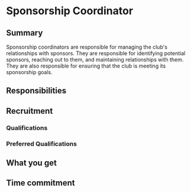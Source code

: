 ---
---

# Sponsorship Coordinator

## Summary

Sponsorship coordinators are responsible for managing the club's relationships with sponsors. They are responsible for identifying potential sponsors, reaching out to them, and maintaining relationships with them. They are also responsible for ensuring that the club is meeting its sponsorship goals.

## Responsibilities

## Recruitment

### Qualifications

### Preferred Qualifications

## What you get

## Time commitment
